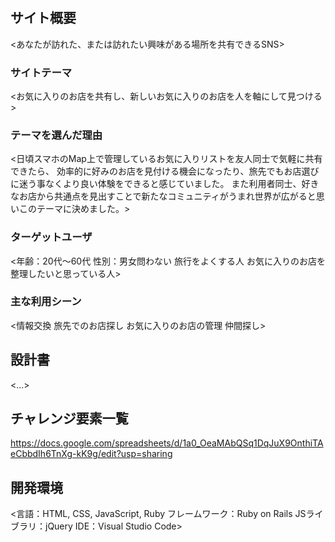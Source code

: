 # <Urs>
 
## サイト概要
<あなたが訪れた、または訪れたい興味がある場所を共有できるSNS>

### サイトテーマ
<お気に入りのお店を共有し、新しいお気に入りのお店を人を軸にして見つける>

### テーマを選んだ理由
<日頃スマホのMap上で管理しているお気に入りリストを友人同士で気軽に共有できたら、
効率的に好みのお店を見付ける機会になったり、旅先でもお店選びに迷う事なくより良い体験をできると感じていました。
また利用者同士、好きなお店から共通点を見出すことで新たなコミュニティがうまれ世界が広がると思いこのテーマに決めました。>
### ターゲットユーザ
<年齢：20代〜60代
性別：男女問わない
旅行をよくする人
お気に入りのお店を整理したいと思っている人>

### 主な利用シーン
<情報交換
旅先でのお店探し
お気に入りのお店の管理
仲間探し>

## 設計書
<...>

## チャレンジ要素一覧
<https://docs.google.com/spreadsheets/d/1a0_OeaMAbQSq1DqJuX9OnthiTAeCbbdIh6TnXg-kK9g/edit?usp=sharing>

## 開発環境
<言語：HTML, CSS, JavaScript, Ruby
フレームワーク：Ruby on Rails
JSライブラリ：jQuery
IDE：Visual Studio Code>